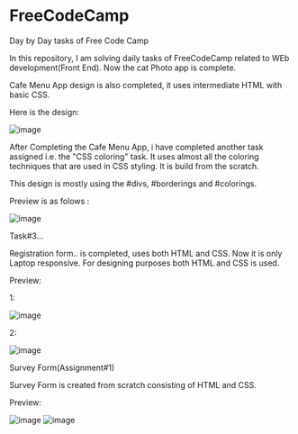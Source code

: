 # FreeCodeCamp
Day by Day tasks of Free Code Camp

In this repository, I am solving daily tasks of FreeCodeCamp related to WEb development(Front End).
Now the cat Photo app is complete.

Cafe Menu App design is also completed, it uses intermediate HTML with basic CSS.

Here is the design:

![image](https://user-images.githubusercontent.com/88979046/221378578-734b9cab-c2e4-4d08-bc11-33a164481104.png)

After Completing the Cafe Menu App, i have completed another task assigned i.e. the "CSS coloring" task. It uses almost all the coloring techniques that are used in CSS styling. It is build from the scratch.

This design is mostly using the #divs, #borderings and #colorings.

Preview is as folows :

![image](https://user-images.githubusercontent.com/88979046/222803165-29f4a4ce-bb09-4233-8801-a78eb3eb8374.png)

Task#3...

Registration form.. is completed, uses both HTML and CSS. Now it is only Laptop responsive. For designing purposes both HTML and CSS is used.

Preview:

1:

![image](https://user-images.githubusercontent.com/88979046/222986768-11ed4438-deb1-48e4-9274-cb1cd78e269b.png)


2:

![image](https://user-images.githubusercontent.com/88979046/222986814-d5aeffb1-97c1-4119-9b30-8612c0e4b627.png)


Survey Form(Assignment#1)

Survey Form is created from scratch consisting of HTML and CSS.

Preview:

![image](https://user-images.githubusercontent.com/88979046/224143418-d0c98a6e-05c0-4d33-8bea-16378118923d.png)
![image](https://user-images.githubusercontent.com/88979046/224143517-cba0dfa1-10a1-41d9-ad68-9f406acb08d6.png)





